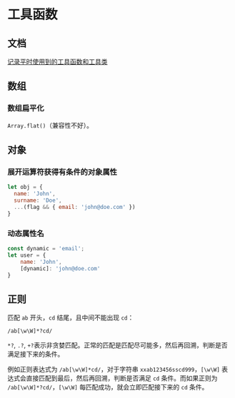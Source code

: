 # 工具函数

## 文档

[记录平时使用到的工具函数和工具类](https://sparklinm.github.io/js-library/module-common.html)

## 数组

### 数组扁平化

`Array.flat()`（兼容性不好）。

## 对象

### 展开运算符获得有条件的对象属性

```javascript
let obj = {
  name: 'John',
  surname: 'Doe',
  ...(flag && { email: 'john@doe.com' })
}
```

### 动态属性名

```JavaScript
const dynamic = 'email';
let user = {
    name: 'John',
    [dynamic]: 'john@doe.com'
}
```

## 正则

匹配 `ab` 开头，`cd` 结尾，且中间不能出现 `cd`：

`/ab[\w\W]*?cd/`

`*?`, `.?`, `+?`表示非贪婪匹配。正常的匹配是匹配尽可能多，然后再回溯，判断是否满足接下来的条件。

例如正则表达式为 `/ab[\w\W]*cd/`，对于字符串 `xxab123456sscd999`，`[\w\W]` 表达式会直接匹配到最后，然后再回溯，判断是否满足 `cd` 条件。而如果正则为 `/ab[\w\W]*?cd/`，`[\w\W]` 每匹配成功，就会立即匹配接下来的 `cd` 条件。
